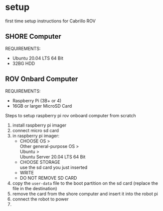 # setup

first time setup instructions for Cabrillo ROV


## SHORE Computer

REQUIREMENTS:
* Ubuntu 20.04 LTS 64 Bit
* 32BG HDD


## ROV Onbard Computer

REQUIREMENTS:
* Raspberry Pi (3B+ or 4)
* 16GB or larger MicroSD Card


Steps to setup raspberry pi rov onboard computer from scratch
1) install raspberry pi imager
2) connect micro sd card
3) in raspberry pi imager: <br>
    * CHOOSE OS > <br>
    Other general-purpose OS > <br>
    Ubuntu > <br>
    Ubuntu Server 20.04 LTS 64 Bit
    * CHOOSE STORAGE<br>
    use the sd card you just inserted
    * WRITE
    * DO NOT REMOVE SD CARD
4) copy the `user-data` file to the boot partition on the sd card (replace the file in the destination)
5) remove the card from the shore computer and insert it into the robot pi
6) connect the robot to power
7) 
